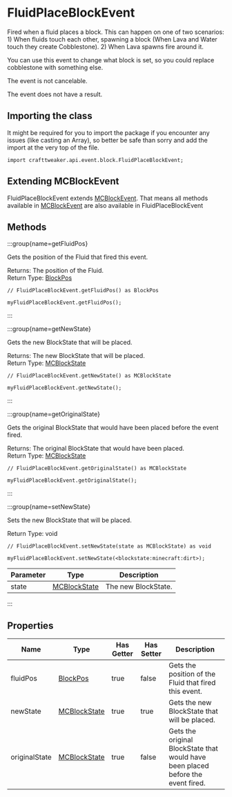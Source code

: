 # FluidPlaceBlockEvent

Fired when a fluid places a block. This can happen on one of two scenarios: 1) When fluids touch each other, spawning a block (When Lava and Water touch they create Cobblestone). 2) When Lava spawns fire around it.

 You can use this event to change what block is set, so you could replace cobblestone with something else.

The event is not cancelable.

The event does not have a result.

## Importing the class

It might be required for you to import the package if you encounter any issues (like casting an Array), so better be safe than sorry and add the import at the very top of the file.
```zenscript
import crafttweaker.api.event.block.FluidPlaceBlockEvent;
```


## Extending MCBlockEvent

FluidPlaceBlockEvent extends [MCBlockEvent](/vanilla/api/event/block/MCBlockEvent). That means all methods available in [MCBlockEvent](/vanilla/api/event/block/MCBlockEvent) are also available in FluidPlaceBlockEvent

## Methods

:::group{name=getFluidPos}

Gets the position of the Fluid that fired this event.

Returns: The position of the Fluid.  
Return Type: [BlockPos](/vanilla/api/util/BlockPos)

```zenscript
// FluidPlaceBlockEvent.getFluidPos() as BlockPos

myFluidPlaceBlockEvent.getFluidPos();
```

:::

:::group{name=getNewState}

Gets the new BlockState that will be placed.

Returns: The new BlockState that will be placed.  
Return Type: [MCBlockState](/vanilla/api/block/MCBlockState)

```zenscript
// FluidPlaceBlockEvent.getNewState() as MCBlockState

myFluidPlaceBlockEvent.getNewState();
```

:::

:::group{name=getOriginalState}

Gets the original BlockState that would have been placed before the event fired.

Returns: The original BlockState that would have been placed.  
Return Type: [MCBlockState](/vanilla/api/block/MCBlockState)

```zenscript
// FluidPlaceBlockEvent.getOriginalState() as MCBlockState

myFluidPlaceBlockEvent.getOriginalState();
```

:::

:::group{name=setNewState}

Sets the new BlockState that will be placed.

Return Type: void

```zenscript
// FluidPlaceBlockEvent.setNewState(state as MCBlockState) as void

myFluidPlaceBlockEvent.setNewState(<blockstate:minecraft:dirt>);
```

| Parameter | Type                                            | Description         |
| --------- | ----------------------------------------------- | ------------------- |
| state     | [MCBlockState](/vanilla/api/block/MCBlockState) | The new BlockState. |


:::


## Properties

| Name          | Type                                            | Has Getter | Has Setter | Description                                                                      |
| ------------- | ----------------------------------------------- | ---------- | ---------- | -------------------------------------------------------------------------------- |
| fluidPos      | [BlockPos](/vanilla/api/util/BlockPos)          | true       | false      | Gets the position of the Fluid that fired this event.                            |
| newState      | [MCBlockState](/vanilla/api/block/MCBlockState) | true       | true       | Gets the new BlockState that will be placed.                                     |
| originalState | [MCBlockState](/vanilla/api/block/MCBlockState) | true       | false      | Gets the original BlockState that would have been placed before the event fired. |

